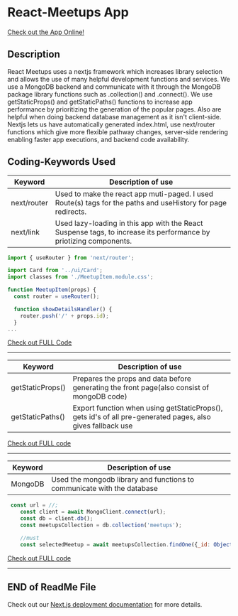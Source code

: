 # React-Meetups App

[Check out the App Online!](https://nextjs-meetups-demo-topaz.vercel.app/)

## Description

React Meetups uses a nextjs framework which increases library selection and 
allows the use of many helpful development functions and services.
We use a MongoDB backend and communicate with it through the MongoDB package library functions such as .collection() and .connect(). 
We use getStaticProps() and getStaticPaths() functions to increase app
performance by prioritizing the generation of the popular pages. Also are helpful when doing backend database management as it isn't client-side. Nextjs lets us have automatically generated index.html, use next/router functions which give more flexible pathway changes, server-side rendering enabling faster app executions, and backend code availability. 



## Coding-Keywords Used

| Keyword | Description of use |
| ------ | ----------- |
| next/router  | Used to make the react app muti-paged. I used Route(s) tags for the paths and useHistory for page redirects. |
| next/link    | Used lazy-loading in this app with the React Suspense tags, to increase its performance by priotizing components.  |
``` js
import { useRouter } from 'next/router';

import Card from '../ui/Card';
import classes from './MeetupItem.module.css';

function MeetupItem(props) {
  const router = useRouter();

  function showDetailsHandler() {
    router.push('/' + props.id);
  }
...
```
[Check out FULL Code](https://github.com/RafhyKhan/nextjs-meetups-demo/blob/main/components/meetups/MeetupItem.js)

---

| Keyword | Description of use |
| ------ | ----------- |
| getStaticProps() | Prepares the props and data before generating the front page(also consist of mongoDB code)|
| getStaticPaths() | Export function when using getStaticProps(), gets id's of all pre-generated pages, also gives fallback use  |

[Check out FULL code](https://github.com/RafhyKhan/nextjs-meetups-demo/blob/main/pages/%5BmeetupId%5D/index.js)

---

| Keyword | Description of use |
| ------ | ----------- |
| MongoDB    | Used the mongodb library and functions to communicate with the database |
``` js
 const url = //;
    const client = await MongoClient.connect(url);
    const db = client.db();
    const meetupsCollection = db.collection('meetups');

    //must 
    const selectedMeetup = await meetupsCollection.findOne({_id: ObjectId(meetupId)})
```
[Check out FULL code](https://github.com/RafhyKhan/nextjs-meetups-demo/blob/main/pages/%5BmeetupId%5D/index.js)

---

## END of ReadMe File


Check out our [Next.js deployment documentation](https://nextjs.org/docs/deployment) for more details.
